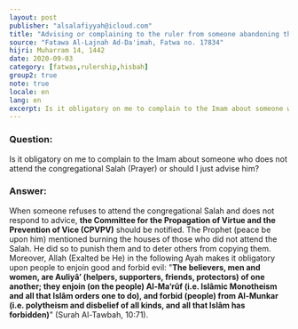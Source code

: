 ```yaml
---
layout: post
publisher: "alsalafiyyah@icloud.com"
title: "Advising or complaining to the ruler from someone abandoning the congregational Salah"
source: "Fatawa Al-Lajnah Ad-Da'imah, Fatwa no. 17834"
hijri: Muharram 14, 1442
date: 2020-09-03
category: [fatwas,rulership,hisbah]
group2: true
note: true
locale: en
lang: en
excerpt: Is it obligatory on me to complain to the Imam about someone who does not attend the congregational prayer or should I just advise him?
---
```


### Question:
Is it obligatory on me to complain to the Imam about someone who does not attend the congregational Salah (Prayer) or should I just advise him? 

### Answer:
When someone refuses to attend the congregational Salah and does not respond to advice, **the Committee for the Propagation of Virtue and the Prevention of Vice (CPVPV)** should be notified. The Prophet (peace be upon him) mentioned burning the houses of those who did not attend the Salah. He did so to punish them and to deter others from copying them. Moreover, Allah (Exalted be He) in the following Ayah makes it obligatory upon people to enjoin good and forbid evil: "**The believers, men and women, are Auliyâ’ (helpers, supporters, friends, protectors) of one another; they enjoin (on the people) Al-Ma‘rûf (i.e. Islâmic Monotheism and all that Islâm orders one to do), and forbid (people) from Al-Munkar (i.e. polytheism and disbelief of all kinds, and all that Islâm has forbidden)**" (Surah Al-Tawbah, 10:71). 
